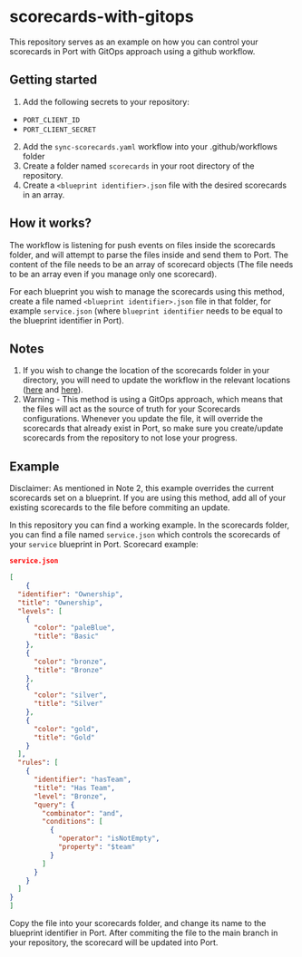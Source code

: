 # scorecards-with-gitops
This repository serves as an example on how you can control your scorecards in Port with GitOps approach using a github workflow.

## Getting started
1. Add the following secrets to your repository:
* `PORT_CLIENT_ID`
* `PORT_CLIENT_SECRET`

2. Add the `sync-scorecards.yaml` workflow into your .github/workflows folder
3. Create a folder named `scorecards` in your root directory of the repository.
4. Create a `<blueprint identifier>.json` file with the desired scorecards in an array.

## How it works?
The workflow is listening for push events on files inside the scorecards folder, and will attempt to parse the files inside and send them to Port. The content of the file needs to be an array of scorecard objects (The file needs to be an array even if you manage only one scorecard).

For each blueprint you wish to manage the scorecards using this method, create a file named `<blueprint identifier>.json` file in that folder, for example `service.json` (where `blueprint identifier` needs to be equal to the blueprint identifier in Port).


## Notes
1. If you wish to change the location of the scorecards folder in your directory, you will need to update the workflow in the relevant locations ([here](https://github.com/port-labs/example-scorecards-gitops/blob/132aa54dbe9c9617575dd7f240fe42c00b70575e/.github/workflows/Sync-Scorecards.yaml#L6) and [here](https://github.com/port-labs/example-scorecards-gitops/blob/132aa54dbe9c9617575dd7f240fe42c00b70575e/.github/workflows/Sync-Scorecards.yaml#L32)).
2. Warning - This method is using a GitOps approach, which means that the files will act as the source of truth for your Scorecards configurations. Whenever you update the file, it will override the scorecards that already exist in Port, so make sure you create/update scorecards from the repository to not lose your progress.

## Example
Disclaimer: As mentioned in Note 2, this example overrides the current scorecards set on a blueprint. If you are using this method, add all of your existing scorecards to the file before commiting an update.

In this repository you can find a working example. In the scorecards folder, you can find a file named `service.json` which controls the scorecards of your `service` blueprint in Port. Scorecard example:

```json
service.json

[
    {
  "identifier": "Ownership",
  "title": "Ownership",
  "levels": [
    {
      "color": "paleBlue",
      "title": "Basic"
    },
    {
      "color": "bronze",
      "title": "Bronze"
    },
    {
      "color": "silver",
      "title": "Silver"
    },
    {
      "color": "gold",
      "title": "Gold"
    }
  ],
  "rules": [
    {
      "identifier": "hasTeam",
      "title": "Has Team",
      "level": "Bronze",
      "query": {
        "combinator": "and",
        "conditions": [
          {
            "operator": "isNotEmpty",
            "property": "$team"
          }
        ]
      }
    }
  ]
}
]

```

Copy the file into your scorecards folder, and change its name to the blueprint identifier in Port. After commiting the file to the main branch in your repository, the scorecard will be updated into Port.
